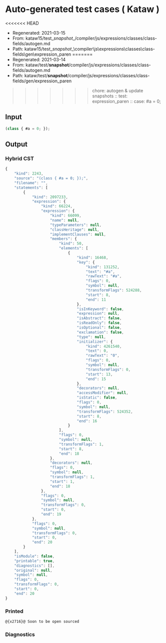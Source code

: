 # Auto-generated test cases ( Kataw )
<<<<<<< HEAD
- Regenerated: 2021-03-15
- From: kataw15/test\__snapshot__/compiler/js/expressions/classes/class-fields/autogen.md
- Path: kataw15/test\__snapshot__\compiler\js\expressions\classes\class-fields\gen\expression_paren
=======
- Regenerated: 2021-03-14
- From: kataw/test/__snapshot__/compiler/js/expressions/classes/class-fields/autogen.md
- Path: kataw/test/__snapshot__/compiler/js/expressions/classes/class-fields/gen/expression_paren
>>>>>>> chore: autogen & update snapshots
> :: test: expression_paren
> :: case: #a = 0;
## Input

`````js
(class { #a = 0; });
`````

## Output

### Hybrid CST

```javascript
{
    "kind": 2243,
    "source": "(class { #a = 0; });",
    "filename": "",
    "statements": [
        {
            "kind": 2097233,
            "expression": {
                "kind": 66224,
                "expression": {
                    "kind": 66099,
                    "name": null,
                    "typeParameters": null,
                    "classHeritage": null,
                    "implementClauses": null,
                    "members": {
                        "kind": 50,
                        "elements": [
                            {
                                "kind": 16468,
                                "key": {
                                    "kind": 131252,
                                    "text": "#a",
                                    "rawText": "#a",
                                    "flags": 0,
                                    "symbol": null,
                                    "transformFlags": 524288,
                                    "start": 8,
                                    "end": 11
                                },
                                "isInKeyword": false,
                                "expression": null,
                                "isAbstract": false,
                                "isReadOnly": false,
                                "isOptional": false,
                                "exclamation": false,
                                "type": null,
                                "initializer": {
                                    "kind": 4261540,
                                    "text": 0,
                                    "rawText": "0",
                                    "flags": 0,
                                    "symbol": null,
                                    "transformFlags": 0,
                                    "start": 13,
                                    "end": 15
                                },
                                "decorators": null,
                                "accessModifier": null,
                                "isStatic": false,
                                "flags": 0,
                                "symbol": null,
                                "transformFlags": 524352,
                                "start": 8,
                                "end": 16
                            }
                        ],
                        "flags": 0,
                        "symbol": null,
                        "transformFlags": 1,
                        "start": 8,
                        "end": 18
                    },
                    "decorators": null,
                    "flags": 0,
                    "symbol": null,
                    "transformFlags": 1,
                    "start": 1,
                    "end": 18
                },
                "flags": 0,
                "symbol": null,
                "transformFlags": 0,
                "start": 0,
                "end": 19
            },
            "flags": 0,
            "symbol": null,
            "transformFlags": 0,
            "start": 0,
            "end": 20
        }
    ],
    "isModule": false,
    "printable": true,
    "diagnostics": [],
    "original": null,
    "symbol": null,
    "flags": 0,
    "transformFlags": 0,
    "start": 0,
    "end": 20
}
```

### Printed

```javascript
@{x2716}@ Soon to be open sourced
```

### Diagnostics

```javascript

```

